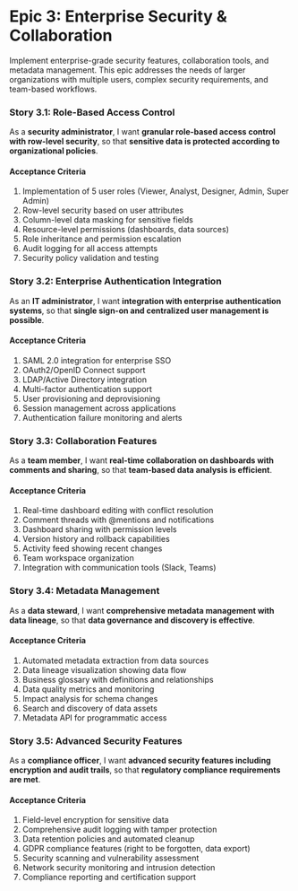 # Epic 3: Enterprise Security & Collaboration

Implement enterprise-grade security features, collaboration tools, and metadata management. This epic addresses the needs of larger organizations with multiple users, complex security requirements, and team-based workflows.

### Story 3.1: Role-Based Access Control

As a **security administrator**, 
I want **granular role-based access control with row-level security**, 
so that **sensitive data is protected according to organizational policies**.

#### Acceptance Criteria

1. Implementation of 5 user roles (Viewer, Analyst, Designer, Admin, Super Admin)
2. Row-level security based on user attributes
3. Column-level data masking for sensitive fields
4. Resource-level permissions (dashboards, data sources)
5. Role inheritance and permission escalation
6. Audit logging for all access attempts
7. Security policy validation and testing

### Story 3.2: Enterprise Authentication Integration

As an **IT administrator**, 
I want **integration with enterprise authentication systems**, 
so that **single sign-on and centralized user management is possible**.

#### Acceptance Criteria

1. SAML 2.0 integration for enterprise SSO
2. OAuth2/OpenID Connect support
3. LDAP/Active Directory integration
4. Multi-factor authentication support
5. User provisioning and deprovisioning
6. Session management across applications
7. Authentication failure monitoring and alerts

### Story 3.3: Collaboration Features

As a **team member**, 
I want **real-time collaboration on dashboards with comments and sharing**, 
so that **team-based data analysis is efficient**.

#### Acceptance Criteria

1. Real-time dashboard editing with conflict resolution
2. Comment threads with @mentions and notifications
3. Dashboard sharing with permission levels
4. Version history and rollback capabilities
5. Activity feed showing recent changes
6. Team workspace organization
7. Integration with communication tools (Slack, Teams)

### Story 3.4: Metadata Management

As a **data steward**, 
I want **comprehensive metadata management with data lineage**, 
so that **data governance and discovery is effective**.

#### Acceptance Criteria

1. Automated metadata extraction from data sources
2. Data lineage visualization showing data flow
3. Business glossary with definitions and relationships
4. Data quality metrics and monitoring
5. Impact analysis for schema changes
6. Search and discovery of data assets
7. Metadata API for programmatic access

### Story 3.5: Advanced Security Features

As a **compliance officer**, 
I want **advanced security features including encryption and audit trails**, 
so that **regulatory compliance requirements are met**.

#### Acceptance Criteria

1. Field-level encryption for sensitive data
2. Comprehensive audit logging with tamper protection
3. Data retention policies and automated cleanup
4. GDPR compliance features (right to be forgotten, data export)
5. Security scanning and vulnerability assessment
6. Network security monitoring and intrusion detection
7. Compliance reporting and certification support


